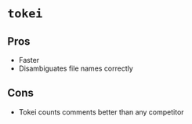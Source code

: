 # `tokei`

## Pros

  * Faster
  * Disambiguates file names correctly

## Cons
  
  * Tokei counts comments better than any competitor
